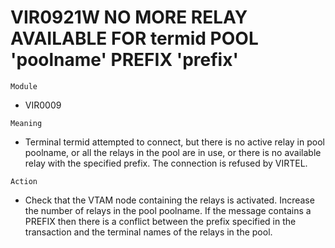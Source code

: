 # VIR0921W NO MORE RELAY AVAILABLE FOR termid POOL 'poolname' PREFIX 'prefix'

`Module`
- VIR0009

`Meaning`
- Terminal termid attempted to connect, but there is no active relay in pool poolname, or all the relays in the pool are in use, or there is no available relay with the specified prefix. The connection is refused by VIRTEL.

`Action`
- Check that the VTAM node containing the relays is activated. Increase the number of relays in the pool poolname.  If the message contains a PREFIX then there is a conflict between the prefix specified in the transaction and the terminal names of the relays in the pool.
